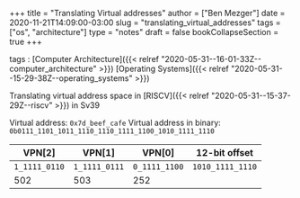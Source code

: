 +++
title = "Translating Virtual addresses"
author = ["Ben Mezger"]
date = 2020-11-21T14:09:00-03:00
slug = "translating_virtual_addresses"
tags = ["os", "architecture"]
type = "notes"
draft = false
bookCollapseSection = true
+++

tags
: [Computer Architecture]({{< relref "2020-05-31--16-01-33Z--computer_architecture" >}}) [Operating Systems]({{< relref "2020-05-31--15-29-38Z--operating_systems" >}})

Translating virtual address space in [RISCV]({{< relref "2020-05-31--15-37-29Z--riscv" >}}) in Sv39

Virtual address: `0x7d_beef_cafe`
Virtual address in binary: `0b0111_1101_1011_1110_1110_1111_1100_1010_1111_1110`

| VPN[2]        | VPN[1]        | VPN[0]        | 12-bit offset    |
| ------------- | ------------- | ------------- | ---------------- |
| `1_1111_0110` | `1_1111_0111` | `0_1111_1100` | `1010_1111_1110` |
| 502           | 503           | 252           |                  |
